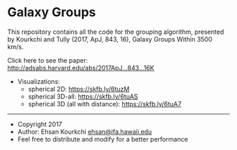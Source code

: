 # Galaxy Groups

This repository contains all the code for the grouping algorithm, presented by Kourkchi and Tully (2017, ApJ, 843, 16), Galaxy Groups Within 3500 km/s. 

Click here to see the paper: http://adsabs.harvard.edu/abs/2017ApJ...843...16K

 * Visualizations:
   - spherical 2D: https://skfb.ly/6tuzM
   - spherical 3D-all: https://skfb.ly/6tuAS
   - spherical 3D (all with distance): https://skfb.ly/6tuA7

  - - - -
 * Copyright 2017
 * Author: Ehsan Kourkchi <ehsan@ifa.hawaii.edu>
 * Feel free to distribute and modify for a better performance
